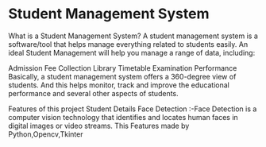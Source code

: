 # Student Management System
What is a Student Management System?
A student management system is a software/tool that helps manage everything related to students easily. An ideal Student Management will help you manage a range of data, including:

Admission
Fee Collection
Library
Timetable
Examination
Performance
Basically, a student management system offers a 360-degree view of students. And this helps monitor, track and improve the educational performance and several other aspects of students.

Features of this project
   Student Details
   Face Detection :-Face Detection is a computer vision technology that identifies and locates human faces in digital images or video streams.
This Features made by Python,Opencv,Tkinter
   
